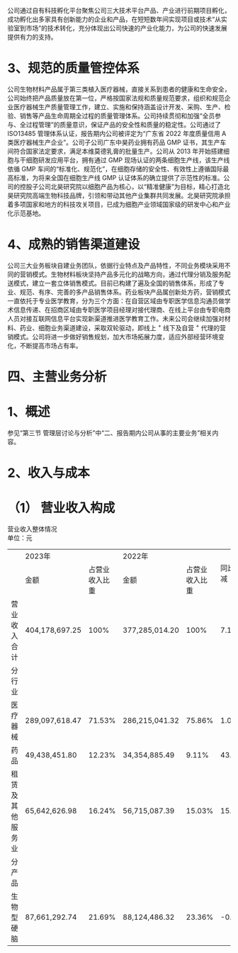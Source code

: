 公司通过自有科技孵化平台聚焦公司三大技术平台产品、产业进行前期项目孵化，成功孵化出多家具有创新能力的企业和产品，在短短数年间实现项目或技术“从实验室到市场”的技术转化，充分体现出公司快速的产业化能力，为公司的快速发展提供有力的支持。  

# 3、规范的质量管控体系  

公司生物材料产品属于第三类植入医疗器械，直接关系到患者的健康和生命安全，公司始终把产品质量放在第一位，严格按国家法规和质量规范要求，组织和规范企业医疗器械生产质量管理工作，建立、实施和保持涵盖设计开发、采购、生产、检验、销售等产品生命周期全过程的质量管理体系。公司持续贯彻和加强“全员参与、全过程管理”的质量意识，保证产品的安全性和质量的稳定性。公司通过了 ISO13485 管理体系认证，报告期内公司被评定为“广东省 2022 年度质量信用 A 类医疗器械生产企业”。公司子公司广东中昊药业拥有药品 GMP 证书，其生产车间符合国家法定要求，满足本维莫德乳膏的批量生产。公司从 2013 年开始搭建细胞与干细胞研发应用平台，拥有通过 GMP 现场认证的两条细胞生产线，该生产线依循 GMP 车间的“标准化、规范化”，在细胞存储的安全性、有效性上遵循国际最高标准，为将来全国在细胞生产线 GMP 认证体系的确立提供了示范性的标准。公司的控股子公司北昊研究院以细胞产品为核心，以“精准健康”为目标，精心打造北昊研究院高端生物科技品牌，引领和带动其他产业集群共同发展。北昊研究院承担着多项国家和地方的科技攻关项目，已成为细胞产业领域国家级的研发中心和产业化示范基地。  

# 4、成熟的销售渠道建设  

公司三大业务板块自建业务团队，依据行业特点及产品特性，不同业务模块采用不同的营销模式。生物材料板块坚持产品多元化的战略方向，通过代理分销及服务配送模式，建立一套立体销售模式。目前已构建了遍及全国的销售体系，形成了专业、规范、有序、完善的多产品销售体系。药业板块产品属创新处方药，营销模式一直依托于专业医学教育，分为三个方面：在自营区域由专职医学信息沟通员做学术信息传递、在招商区域由专职医学项目经理对接代理商、在线上平台由专职电商人员对接互联网信息平台实现新渠道推进医学教育工作。未来公司会继续加强对材料、药业、细胞业务渠道建设，采取双轮驱动，即线上 $^ +$ 线下及自营 $^ +$ 代理的营销模式。公司将进一步做好销售规划，加大市场拓展力度，适应外部经营环境变化，不断提高市场占有率。  

# 四、主营业务分析  

# 1、概述  

参见“第三节 管理层讨论与分析”中“二、报告期内公司从事的主要业务”相关内容。  

# 2、收入与成本  

# （1） 营业收入构成  

营业收入整体情况   
单位：元  


<html><body><table><tr><td rowspan="2"></td><td colspan="2">2023年</td><td colspan="2">2022年</td><td rowspan="2">同比增减</td></tr><tr><td>金额</td><td>占营业收入比重</td><td>金额</td><td>占营业收入比重</td></tr><tr><td>营业收入合计</td><td>404,178,697.25</td><td>100%</td><td>377,285,014.20</td><td>100%</td><td>7.13%</td></tr><tr><td>分行业</td><td></td><td></td><td></td><td></td><td></td></tr><tr><td>医疗器械</td><td>289,097,618.47</td><td>71.53%</td><td>286,215,041.32</td><td>75.86%</td><td>1.01%</td></tr><tr><td>药品</td><td>49,438,451.80</td><td>12.23%</td><td>34,354,885.49</td><td>9.11%</td><td>43.91%</td></tr><tr><td>租赁及其他服务 业</td><td>65,642,626.98</td><td>16.24%</td><td>56,715,087.39</td><td>15.03%</td><td>15.74%</td></tr><tr><td>分产品</td><td></td><td></td><td></td><td></td><td></td></tr><tr><td>生物型硬脑</td><td>87,661,292.74</td><td>21.69%</td><td>88,124,486.32</td><td>23.36%</td><td>-0.53%</td></tr></table></body></html>  